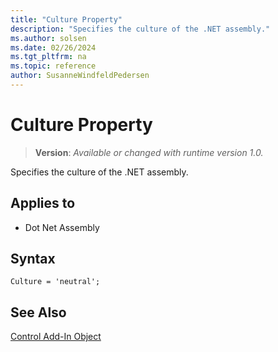 ```yaml
---
title: "Culture Property"
description: "Specifies the culture of the .NET assembly."
ms.author: solsen
ms.date: 02/26/2024
ms.tgt_pltfrm: na
ms.topic: reference
author: SusanneWindfeldPedersen
---
```

[//]: # (START>DO_NOT_EDIT)
[//]: # (IMPORTANT:Do not edit any of the content between here and the END>DO_NOT_EDIT.)
[//]: # (Any modifications should be made in the .xml files in the ModernDev repo.)
# Culture Property
> **Version**: _Available or changed with runtime version 1.0._

Specifies the culture of the .NET assembly.

## Applies to
-   Dot Net Assembly

[//]: # (IMPORTANT: END>DO_NOT_EDIT)


## Syntax
```AL
Culture = 'neutral';
```

## See Also

[Control Add-In Object](../devenv-control-addin-object.md)   